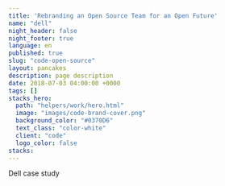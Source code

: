 ```yaml
---
title: 'Rebranding an Open Source Team for an Open Future'
name: "dell"
night_header: false
night_footer: true
language: en
published: true
slug: "code-open-source"
layout: pancakes
description: page description
date: 2018-07-03 04:00:00 +0000
tags: []
stacks_hero:
  path: "helpers/work/hero.html"
  image: "images/code-brand-cover.png"
  background_color: "#0370D6"
  text_class: "color-white"
  client: "code"
  logo_color: false
stacks:
--- 
```

Dell case study